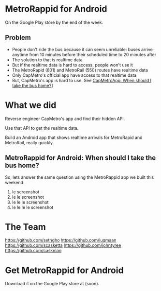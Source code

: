 # MetroRappid for Android

On the Google Play store by the end of the week.



## Problem

- People don't ride the bus because it can seem unreliable: buses arrive anytime from 10 minutes before their scheduled time to 20 minutes after
- The solution to that is realtime data
- But if the realtime data is hard to access, people won't use it
- The MetroRapid (801) and MetroRail (550) routes have realtime data
- Only CapMetro's official app have access to that realtime data
- But, CapMetro's app is hard to use. See [CapMetroApp: When should I take the bus home?](https://github.com/sethgho/MetroRappidAndroid/wiki/CapMetro-App---When-should-I-take-the-bus-home)]


# What we did

Reverse engineer CapMetro's app and find their hidden API.

Use that API to get the realtime data.

Build an Android app that shows realtime arrivals for MetroRapid and MetroRail, really quickly.

## MetroRappid for Android: When should I take the bus home?

So, lets answer the same question using the MetroRappid app we built this weekend:

1. le screenshot
2. le le screenshot
3. le le le screenshot
4. le le le le screenshot

# The Team

https://github.com/sethgho
https://github.com/luqmaan
https://github.com/scasketta
https://github.com/johntyree
https://github.com/caskman


# Get MetroRappid for Android

Download it on the Google Play store at (soon).
